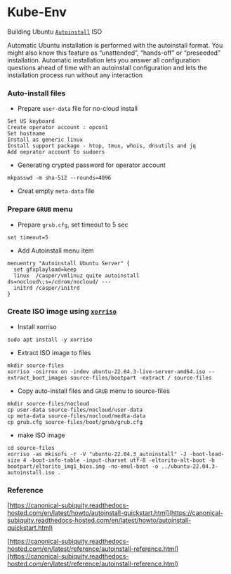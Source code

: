 # Kube-Env
Building Ubuntu [`Autoinstall`](https://canonical-subiquity.readthedocs-hosted.com/en/latest/intro-to-autoinstall.html) ISO

Automatic Ubuntu installation is performed with the autoinstall format. You might also know this feature as “unattended”, “hands-off” or “preseeded” installation. Automatic installation lets you answer all configuration questions ahead of time with an autoinstall configuration and lets the installation process run without any interaction



### Auto-install files

- Prepare `user-data` file for no-cloud install
```
Set US keyboard
Create operator account : opcon1
Set hostname
Install as generic linux
Install support package - htop, tmux, whois, dnsutils and jq
Add oeprator account to sudoers 
```

- Generating crypted password for operator account
```
mkpasswd -m sha-512 --rounds=4096
``` 

- Creat empty `meta-data` file

### Prepare `GRUB` menu
- Prepare `grub.cfg`, set timeout to 5 sec
```
set timeout=5
```

- Add Autoinstall menu item
```
menuentry "Autoinstall Ubuntu Server" {
  set gfxplayload=keep
  linux  /casper/vmlinuz quite autoinstall ds=nocloud\;s=/cdrom/nocloud/ ---
  initrd /casper/initrd
}
```

### Create ISO image using [`xorriso`](https://www.gnu.org/software/xorriso)

- Install xorriso 
```
sudo apt install -y xorriso 
```

- Extract ISO image to files 
```
mkdir source-files
xorriso -osirrox on -indev ubuntu-22.04.3-live-server-amd64.iso --extract_boot_images source-files/bootpart -extract / source-files 
```

- Copy auto-install files and `GRUB` menu to source-files
```
mkdir source-files/nocloud
cp user-data source-files/nocloud/user-data
cp meta-data source-files/nocloud/medta-data
cp grub.cfg source-files/boot/grub/grub.cfg
```

- make ISO image
```
cd source-files
xorriso -as mkisofs -r -V "ubuntu-22.04.3_autoinstall" -J -boot-load-size 4 -boot-info-table -input-charset utf-8 -eltorito-alt-boot -b bootpart/eltorito_img1_bios.img -no-emul-boot -o ../ubuntu-22.04.3-autoinstall.iso .
```

### Reference

[https://canonical-subiquity.readthedocs-hosted.com/en/latest/howto/autoinstall-quickstart.html](https://canonical-subiquity.readthedocs-hosted.com/en/latest/howto/autoinstall-quickstart.html)

[https://canonical-subiquity.readthedocs-hosted.com/en/latest/reference/autoinstall-reference.html](https://canonical-subiquity.readthedocs-hosted.com/en/latest/reference/autoinstall-reference.html)
